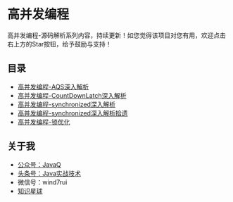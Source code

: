 # 高并发编程
高并发编程-源码解析系列内容，持续更新！如您觉得该项目对您有用，欢迎点击右上方的Star按钮，给予鼓励与支持！

## 目录

* [高并发编程-AQS深入解析](https://mp.weixin.qq.com/s/91W0bEqBNIZaqFnpdrLXfA)
* [高并发编程-CountDownLatch深入解析](https://mp.weixin.qq.com/s/jWI5rLwDB2yZIC3tPn5Vog)
* [高并发编程-synchronized深入解析](https://github.com/wind7rui/HighConcurrency/blob/master/synchronized.md)
* [高并发编程-synchronized深入解析拾遗](https://github.com/wind7rui/HighConcurrency/blob/master/synchronized-ext.md)
* [高并发编程-锁优化](https://github.com/wind7rui/HighConcurrency/blob/master/lock-optimization.md)

## 关于我
* [公众号：JavaQ](https://mp.weixin.qq.com/s/QE2PY9B4iFFV9gCabkJzcw?_blank)
* [头条号：Java实战技术](https://www.toutiao.com/c/user/62859607968/#mid=1575311975640078)
* 微信号：wind7rui
* [知识星球](https://www.jianshu.com/p/cff8bc8a0290)


